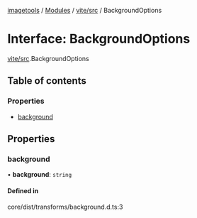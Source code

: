 [imagetools](../README.md) / [Modules](../modules.md) / [vite/src](../modules/vite_src.md) / BackgroundOptions

# Interface: BackgroundOptions

[vite/src](../modules/vite_src.md).BackgroundOptions

## Table of contents

### Properties

- [background](vite_src.BackgroundOptions.md#background)

## Properties

### background

• **background**: `string`

#### Defined in

core/dist/transforms/background.d.ts:3
